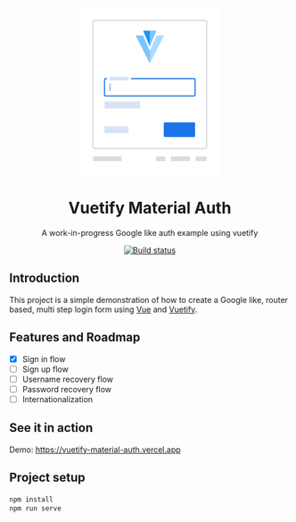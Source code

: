 <div align="center">
  <a href="https://vuetify-material-auth.vercel.app">
    <img src=".github/assets/logo.svg" alt="Logo" height="300px" />
  </a>
</div>

<h1 align="center">Vuetify Material Auth</h1>
<p align="center">A work-in-progress Google like auth example using vuetify</p>

<p align="center">
  <a href="https://travis-ci.com/lhsazevedo/vuetify-material-auth">
    <img src="https://travis-ci.com/lhsazevedo/vuetify-material-auth.svg?branch=master" alt="Build status" />
  </a>
</p>

## Introduction
This project is a simple demonstration of how to create a Google like, router based, multi step login form using [Vue](https://vuejs.org/) and [Vuetify](https://vuetifyjs.com/en/).

## Features and Roadmap
- [x] Sign in flow
- [ ] Sign up flow
- [ ] Username recovery flow
- [ ] Password recovery flow
- [ ] Internationalization

## See it in action
Demo: https://vuetify-material-auth.vercel.app

## Project setup
```
npm install
npm run serve
```
